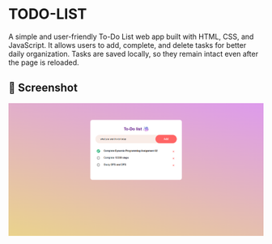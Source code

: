 # TODO-LIST

A simple and user-friendly To-Do List web app built with HTML, CSS, and JavaScript. It allows users to add, complete, and delete tasks for better daily organization. Tasks are saved locally, so they remain intact even after the page is reloaded.

## 📸 Screenshot

![To-Do Screenshot](Assets/to-do_screenshot.png)
